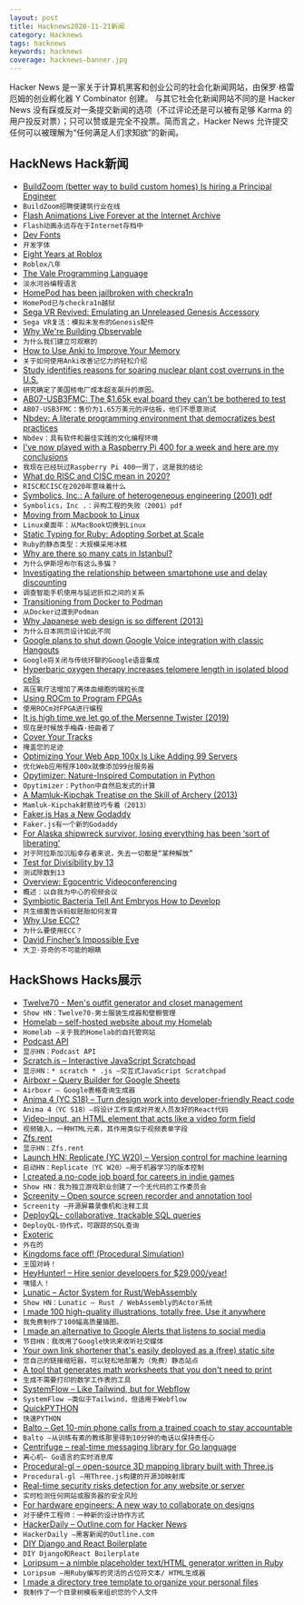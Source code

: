 ```yaml
---
layout: post
title: Hacknews2020-11-21新闻
category: Hacknews
tags: hacknews
keywords: hacknews
coverage: hacknews-banner.jpg
---
```


Hacker News 是一家关于计算机黑客和创业公司的社会化新闻网站，由保罗·格雷厄姆的创业孵化器 Y Combinator 创建。
与其它社会化新闻网站不同的是 Hacker News 没有踩或反对一条提交新闻的选项（不过评论还是可以被有足够 Karma 的用户投反对票）；只可以赞或是完全不投票。简而言之，Hacker News 允许提交任何可以被理解为“任何满足人们求知欲”的新闻。

## HackNews Hack新闻


- [BuildZoom (better way to build custom homes) Is hiring a Principal Engineer](https://jobs.lever.co/buildzoom)
- `BuildZoom招聘使建筑行业在线`
- [Flash Animations Live Forever at the Internet Archive](http://blog.archive.org/2020/11/19/flash-animations-live-forever-at-the-internet-archive/)
- `Flash动画永远存在于Internet存档中`
- [Dev Fonts](https://devfonts.gafi.dev/)
- `开发字体`
- [Eight Years at Roblox](https://zeux.io/2020/08/02/eight-years-at-roblox/)
- `Roblox八年`
- [The Vale Programming Language](https://vale.dev/)
- `淡水河谷编程语言`
- [HomePod has been jailbroken with checkra1n](https://yalujailbreak.net/homepod-checkra1n-jailbreak/)
- `HomePod已与checkra1n越狱`
- [Sega VR Revived: Emulating an Unreleased Genesis Accessory](https://gamehistory.org/segavr/)
- `Sega VR复活：模拟未发布的Genesis配件`
- [Why We're Building Observable](https://observablehq.com/@observablehq/why-were-building-observable)
- `为什么我们建立可观察的`
- [How to Use Anki to Improve Your Memory](https://superpoweredself.com/gentle-introduction-how-to-use-anki-to-improve-your-memory)
- `关于如何使用Anki改善记忆力的轻松介绍`
- [Study identifies reasons for soaring nuclear plant cost overruns in the U.S.](https://news.mit.edu/2020/reasons-nuclear-overruns-1118)
- `研究确定了美国核电厂成本超支飙升的原因。`
- [AB07-USB3FMC: The $1.65k eval board they can't be bothered to test](https://lab.ktemkin.com/post/ab07-usb3fmc-wtf/)
- `AB07-USB3FMC：售价为1.65万美元的评估板，他们不愿意测试`
- [Nbdev: A literate programming environment that democratizes best practices](https://github.blog/2020-11-20-nbdev-a-literate-programming-environment-that-democratizes-software-engineering-best-practices/)
- `Nbdev：具有软件和最佳实践的文化编程环境`
- [I've now played with a Raspberry Pi 400 for a week and here are my conclusions](item?id=25161266)
- `我现在已经玩过Raspberry Pi 400一周了，这是我的结论`
- [What do RISC and CISC mean in 2020?](https://erik-engheim.medium.com/what-does-risc-and-cisc-mean-in-2020-7b4d42c9a9de)
- `RISC和CISC在2020年意味着什么`
- [Symbolics, Inc.: A failure of heterogeneous engineering (2001) pdf](http://web.mit.edu/6.933/www/Symbolics.pdf)
- `Symbolics，Inc .：异构工程的失败（2001）pdf`
- [Moving from Macbook to Linux](https://monadical.com/posts/moving-to-linux-desktop.html)
- `Linux桌面年：从MacBook切换到Linux`
- [Static Typing for Ruby: Adopting Sorbet at Scale](https://shopify.engineering/static-typing-ruby)
- `Ruby的静态类型：大规模采用冰糕`
- [Why are there so many cats in Istanbul?](https://www.legalnomads.com/istanbul-cats/)
- `为什么伊斯坦布尔有这么多猫？`
- [Investigating the relationship between smartphone use and delay discounting](https://journals.plos.org/plosone/article?id=10.1371/journal.pone.0241383)
- `调查智能手机使用与延迟折扣之间的关系`
- [Transitioning from Docker to Podman](https://developers.redhat.com/blog/2020/11/19/transitioning-from-docker-to-podman/)
- `从Docker过渡到Podman`
- [Why Japanese web design is so different (2013)](https://randomwire.com/why-japanese-web-design-is-so-different/)
- `为什么日本网页设计如此不同`
- [Google plans to shut down Google Voice integration with classic Hangouts](https://support.google.com/hangouts/answer/3187125?hl=en)
- `Google将关闭与传统环聊的Google语音集成`
- [Hyperbaric oxygen therapy increases telomere length in isolated blood cells](https://www.aging-us.com/article/202188/text)
- `高压氧疗法增加了离体血细胞的端粒长度`
- [Using ROCm to Program FPGAs](https://forums.xilinx.com/t5/Xilinx-Xclusive-Blog/AMD-and-Xilinx-Demonstrate-Converged-ROCm-Runtime-Technology/ba-p/1175091)
- `使用ROCm对FPGA进行编程`
- [It is high time we let go of the Mersenne Twister (2019)](https://arxiv.org/abs/1910.06437)
- `现在是时候放手梅森·扭曲者了`
- [Cover Your Tracks](https://www.eff.org/deeplinks/2020/11/introducing-cover-your-tracks)
- `掩盖您的足迹`
- [Optimizing Your Web App 100x Is Like Adding 99 Servers](https://lukerissacher.com/blog/optimizing_your_web_app)
- `优化Web应用程序100x就像添加99台服务器`
- [Opytimizer: Nature-Inspired Computation in Python](https://github.com/gugarosa/opytimizer)
- `Opytimizer：Python中自然启发式的计算`
- [A Mamluk-Kipchak Treatise on the Skill of Archery (2013)](https://deremilitari.org/2013/03/mamluk-kipchak-the-skill-of-archery/)
- `Mamluk-Kipchak射箭技巧专着（2013）`
- [Faker.js Has a New Godaddy](https://github.com/Marak/faker.js/issues/1046#issuecomment-731258361)
- `Faker.js有一个新的Godaddy`
- [For Alaska shipwreck survivor, losing everything has been ‘sort of liberating’](https://www.ktoo.org/2020/11/19/for-union-bay-sinking-survivor-losing-everything-but-his-life-has-been-sort-of-liberating/)
- `对于阿拉斯加沉船幸存者来说，失去一切都是“某种解放”`
- [Test for Divisibility by 13](https://www.johndcook.com/blog/2020/11/10/test-for-divisibility-by-13/)
- `测试除数到13`
- [Overview: Egocentric Videoconferencing](https://wandb.ai/wandb/egocentric-video-conferencing/reports/Overview-Egocentric-Videoconferencing--VmlldzozMTY1NTA)
- `概述：以自我为中心的视频会议`
- [Symbiotic Bacteria Tell Ant Embryos How to Develop](https://www.quantamagazine.org/symbiotic-bacteria-tell-ant-embryos-how-to-develop-20200909/)
- `共生细菌告诉蚂蚁胚胎如何发育`
- [Why Use ECC?](https://danluu.com/why-ecc/)
- `为什么要使用ECC？`
- [David Fincher’s Impossible Eye](https://www.nytimes.com/2020/11/19/magazine/david-fincher-mank-interview.html)
- `大卫·芬奇的不可能的眼睛`


## HackShows Hacks展示

- [ Twelve70 - Men's outfit generator and closet management](https://www.twelve70.com/)
- `Show HN：Twelve70-男士服装生成器和壁橱管理`
- [ Homelab – self-hosted website about my Homelab](https://hydn.dev)
- `Homelab –关于我的Homelab的自托管网站`
- [ Podcast API](https://www.listennotes.com/api/)
- `显示HN：Podcast API`
- [ Scratch.js – Interactive JavaScript Scratchpad](https://hole.dev/scratch/)
- `显示HN：* scratch * .js –交互式JavaScript Scratchpad`
- [ Airboxr – Query Builder for Google Sheets](https://airboxr.com/demo)
- `Airboxr – Google表格查询生成器`
- [ Anima 4 (YC S18) – Turn design work into developer-friendly React code](item?id=25143052)
- `Anima 4（YC S18）–将设计工作变成对开发人员友好的React代码`
- [ Video-input, an HTML element that acts like a video form field](https://github.com/wgryc/video-input-js)
- `视频输入，一种HTML元素，其作用类似于视频表单字段`
- [ Zfs.rent](https://zfs.rent)
- `显示HN：Zfs.rent`
- [Launch HN: Replicate (YC W20) – Version control for machine learning](https://replicate.ai/)
- `启动HN：Replicate（YC W20）–用于机器学习的版本控制`
- [ I created a no-code job board for careers in indie games](https://workwithindies.com)
- `Show HN：我为独立游戏职业创建了一个无代码的工作委员会`
- [ Screenity – Open source screen recorder and annotation tool](https://github.com/alyssaxuu/screenity)
- `Screenity –开源屏幕录像机和注释工具`
- [ DeployQL- collaborative, trackable SQL queries](https://deployql.com/)
- `DeployQL-协作式，可跟踪的SQL查询`
- [ Exoteric](https://github.com/c9fe/exoteric)
- `外在的`
- [ Kingdoms face off! (Procedural Simulation)](https://calderwhite.github.io/KingdomsAndCrusaders)
- `王国对峙！ `
- [ HeyHunter! – Hire senior developers for $29,000/year!](https://heyhunter.co/)
- `嘿猎人！ `
- [ Lunatic – Actor System for Rust/WebAssembly](https://github.com/lunatic-lang/lunatic)
- `Show HN：Lunatic – Rust / WebAssembly的Actor系统`
- [ I made 100 high-quality illustrations, totally free. Use it anywhere](https://2.flexiple.com/scale/all-illustrations)
- `我免费制作了100幅高质量插图。`
- [ I made an alternative to Google Alerts that listens to social media](https://www.pmalerts.com/)
- `节目HN：我改用了Google快讯来收听社交媒体`
- [ Your own link shortener that's easily deployed as a (free) static site](https://github.com/jstayton/suri)
- `您自己的链接缩短器，可以轻松地部署为（免费）静态站点`
- [ A tool that generates math worksheets that you don't need to print](item?id=25163010)
- `生成不需要打印的数学工作表的工具`
- [ SystemFlow – Like Tailwind, but for Webflow](https://systemflow.co)
- `SystemFlow –类似于Tailwind，但适用于Webflow`
- [ QuickPYTHON](https://timothycrosley.github.io/quickpython/)
- `快速PYTHON`
- [ Balto – Get 10-min phone calls from a trained coach to stay accountable](http://usebalto.com?ref=hn)
- `Balto –从训练有素的教练那里得到10分钟的电话以保持责任心`
- [ Centrifuge – real-time messaging library for Go language](https://github.com/centrifugal/centrifuge)
- `离心机– Go语言的实时消息库`
- [ Procedural-gl – open-source 3D mapping library built with Three.js](https://github.com/felixpalmer/procedural-gl-js)
- `Procedural-gl –用Three.js构建的开源3D映射库`
- [ Real-time security risks detection for any website or server](https://hostedscan.com/)
- `实时检测任何网站或服务器的安全风险`
- [ For hardware engineers: A new way to collaborate on designs](https://www.obi.vision)
- `对于硬件工程师：一种新的设计协作方式`
- [ HackerDaily – Outline.com for Hacker News](https://hackerdaily.io)
- `HackerDaily –黑客新闻的Outline.com`
- [ DIY Django and React Boilerplate](https://github.com/saasitive/django-react-boilerplate)
- `DIY Django和React Boilerplate`
- [ Loripsum – a nimble placeholder text/HTML generator written in Ruby](https://github.com/raulpopadineti/homebrew-loripsum)
- `Loripsum –用Ruby编写的灵活的占位符文本/ HTML生成器`
- [ I made a directory tree template to organize your personal files](https://github.com/cyberthal/10-Bins-template)
- `我制作了一个目录树模板来组织您的个人文件`

